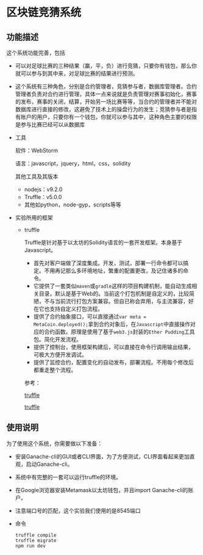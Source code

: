 # 区块链竞猜系统

## 功能描述

这个系统功能完善，包括

- 可以对足球比赛的三种结果（赢，平，负）进行竞猜，只要你有钱包，那么你就可以参与到其中来，对足球比赛的结果进行预测。
- 这个系统有三种角色，分别是合约管理者，竞猜参与者，数据库管理者。合约管理者负责对合约进行管理，具体一点来说就是负责管理对赛事初始化，赛事的发布，赛事的关闭，结算，开始另一场比赛等等，当合约的管理者并不能对数据库进行直接的修改，这避免了技术上的操盘行为的发生；竞猜参与者是指有账户的用户，只要你有一个钱包，你就可以参与其中，这种角色主要的权限是参与比赛已经可以从数据库

- 工具

  软件：WebStorm

  语言：javascript，jquery，html，css，solidity

  其他工具及其版本

  - nodejs：v9.2.0
  - Truffle：v5.0.0
  - 其他如python，node-gyp，scripts等等

- 实验所用的框架

  - truffle

    Truffle是针对基于以太坊的Solidity语言的一套开发框架。本身基于Javascript。

    - 首先对客户端做了深度集成。开发，测试，部署一行命令都可以搞定。不用再记那么多环境地址，繁重的配置更改，及记住诸多的命令。
    - 它提供了一套类似`maven`或`gradle`这样的项目构建机制，能自动生成相关目录，默认是基于Web的。当前这个打包机制是自定义的，比较简陋，不与当前流行打包方案兼容。但自已称会弃用，与主流兼容，好在它也支持自定义打包流程。
    - 提供了合约抽象接口，可以直接通过`var meta = MetaCoin.deployed();`拿到合约对象后，在`Javascript`中直接操作对应的合约函数。原理是使用了基于`web3.js`封装的`Ether Pudding`工具包。简化开发流程。
    - 提供了控制台，使用框架构建后，可以直接在命令行调用输出结果，可极大方便开发调试。
    - 提供了监控合约，配置变化的自动发布，部署流程。不用每个修改后都重走整个流程。

    参考：

    [truffle](http://truffle.tryblockchain.org/)

    [truffle](https://truffleframework.org/docs/getting_started/installation)


## 使用说明

为了使用这个系统，你需要做以下准备：

- 安装Ganache-cli的GUI或者CLI界面，为了方便测试，CLI界面看起来更加直观，启动Ganache-cli。

- 系统中有完整的一套可以运行truffle的环境。

- 在Google浏览器安装Metamask以太坊钱包，并且import Ganache-cli的账户。

- 注意端口号的匹配，这个实验我们使用的是8545端口

- 命令

  ```
  truffle compile
  truffle migrate
  npm run dev
  ```


